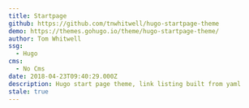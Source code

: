 ```yaml
---
title: Startpage
github: https://github.com/tnwhitwell/hugo-startpage-theme
demo: https://themes.gohugo.io/theme/hugo-startpage-theme/
author: Tom Whitwell
ssg:
  - Hugo
cms:
  - No Cms
date: 2018-04-23T09:40:29.000Z
description: Hugo start page theme, link listing built from yaml
stale: true
---
```

